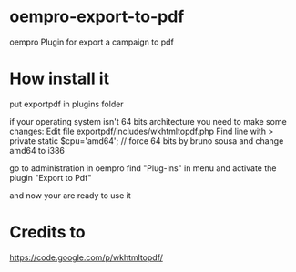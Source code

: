 oempro-export-to-pdf
====================

oempro Plugin for export a campaign to pdf


# How install it


put exportpdf in plugins folder

if your operating system isn't 64 bits architecture you need to make some changes:
 Edit file exportpdf/includes/wkhtmltopdf.php
 Find line with > private static $cpu='amd64'; // force 64 bits by bruno sousa 
 and change amd64 to i386

go to administration in oempro find "Plug-ins" in menu and activate the plugin "Export to Pdf"

and now your are ready to use it


# Credits to
https://code.google.com/p/wkhtmltopdf/




